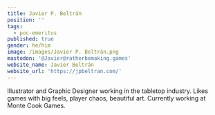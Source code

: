 ```yaml
---
title: Javier P. Beltrán
position: ''
tags:
  - poc-emeritus
published: true
gender: he/him
image: /images/Javier P. Beltrán.png
mastodon: '@Javier@ratherbemaking.games'
website_name: Javier Beltrán
website_url: 'https://jpbeltran.com/'
---
```


Illustrator and Graphic Designer working in the tabletop industry. Likes games with big feels, player chaos, beautiful art. Currently working at Monte Cook Games.
